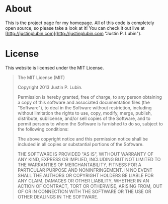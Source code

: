 About
=====
This is the project page for my homepage. All of this code is completely open source, so please take a look at it! You can check it out live at [http://justinplubin.com](http://justinplubin.com "Justin P. Lubin").

License
=======
This website is licensed under the MIT License.

> The MIT License (MIT)
> 
> Copyright 2013 Justin P. Lubin.
> 
> Permission is hereby granted, free of charge, to any person obtaining a copy
> of this software and associated documentation files (the "Software"), to deal
> in the Software without restriction, including without limitation the rights
> to use, copy, modify, merge, publish, distribute, sublicense, and/or sell
> copies of the Software, and to permit persons to whom the Software is
> furnished to do so, subject to the following conditions:
> 
> The above copyright notice and this permission notice shall be included in
> all copies or substantial portions of the Software.
> 
> THE SOFTWARE IS PROVIDED "AS IS", WITHOUT WARRANTY OF ANY KIND, EXPRESS OR
> IMPLIED, INCLUDING BUT NOT LIMITED TO THE WARRANTIES OF MERCHANTABILITY,
> FITNESS FOR A PARTICULAR PURPOSE AND NONINFRINGEMENT. IN NO EVENT SHALL THE
> AUTHORS OR COPYRIGHT HOLDERS BE LIABLE FOR ANY CLAIM, DAMAGES OR OTHER
> LIABILITY, WHETHER IN AN ACTION OF CONTRACT, TORT OR OTHERWISE, ARISING FROM,
> OUT OF OR IN CONNECTION WITH THE SOFTWARE OR THE USE OR OTHER DEALINGS IN
> THE SOFTWARE.